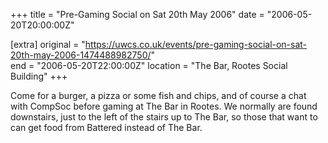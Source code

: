 +++
title = "Pre-Gaming Social on Sat 20th May 2006"
date = "2006-05-20T20:00:00Z"

[extra]
original = "https://uwcs.co.uk/events/pre-gaming-social-on-sat-20th-may-2006-1474488982750/"    
end = "2006-05-20T22:00:00Z"
location = "The Bar, Rootes Social Building"
+++

Come for a burger, a pizza or some fish and chips, and of course a chat with CompSoc before gaming at The Bar in Rootes. We normally are found downstairs, just to the left of the stairs up to The Bar, so those that want to can get food from Battered instead of The Bar.

